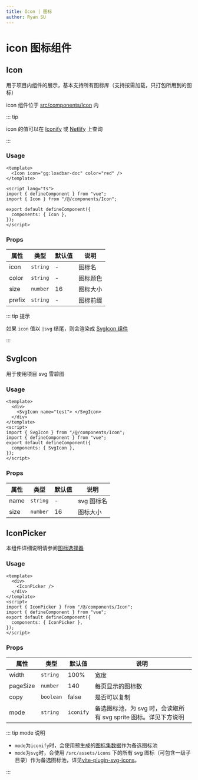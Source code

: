 ```yaml
---
title: Icon | 图标
author: Ryan SU
---
```


# icon 图标组件

## Icon

用于项目内组件的展示，基本支持所有图标库（支持按需加载，只打包所用到的图标）

icon 组件位于 [src/components/Icon](https://github.com/vbenjs/vue-vben-admin/tree/main/src/components/Icon) 内

::: tip

icon 的值可以在 [Iconify](https://iconify.design) 或 [Netlify](https://icones.netlify.app/collection/ant-design) 上查询

:::

### Usage

```vue
<template>
  <Icon icon="gg:loadbar-doc" color="red" />
</template>

<script lang="ts">
import { defineComponent } from "vue";
import { Icon } from "/@/components/Icon";

export default defineComponent({
  components: { Icon },
});
</script>
```

### Props

| 属性   | 类型     | 默认值 | 说明     |
| ------ | -------- | ------ | -------- |
| icon   | `string` | -      | 图标名   |
| color  | `string` | -      | 图标颜色 |
| size   | `number` | 16     | 图标大小 |
| prefix | `string` | -      | 图标前缀 |

::: tip 提示

如果 `icon` 值以 `|svg` 结尾，则会渲染成 [SvgIcon 组件](#SvgIcon)

:::

## SvgIcon

用于使用项目 svg 雪碧图

### Usage

```vue
<template>
  <div>
    <SvgIcon name="test"> </SvgIcon>
  </div>
</template>
<script>
import { SvgIcon } from "/@/components/Icon";
import { defineComponent } from "vue";
export default defineComponent({
  components: { SvgIcon },
});
</script>
```

### Props

| 属性 | 类型     | 默认值 | 说明       |
| ---- | -------- | ------ | ---------- |
| name | `string` | -      | svg 图标名 |
| size | `number` | 16     | 图标大小   |

## IconPicker

本组件详细说明请参阅[图标选择器](../dep/icon.html#图标选择器)

### Usage

```vue
<template>
  <div>
    <IconPicker />
  </div>
</template>
<script>
import { IconPicker } from "/@/components/Icon";
import { defineComponent } from "vue";
export default defineComponent({
  components: { IconPicker },
});
</script>
```

### Props

| 属性     | 类型      | 默认值    | 说明                                                            |
| -------- | --------- | --------- | --------------------------------------------------------------- |
| width    | `string`  | 100%      | 宽度                                                            |
| pageSize | `number`  | 140       | 每页显示的图标数                                                |
| copy     | `boolean` | false     | 是否可以复制                                                    |
| mode     | `string`  | `iconify` | 备选图标池，为 svg 时，会读取所有 svg sprite 图标。详见下方说明 |

::: tip mode 说明

- `mode`为`iconify`时，会使用预生成的[图标集数据](../dep/icon.html#图标集预生成)作为备选图标池
- `mode`为`svg`时，会使用 `/src/assets/icons` 下的所有 svg 图标（可包含一级子目录）作为备选图标池，详见[vite-plugin-svg-icons](https://github.com/vbenjs/vite-plugin-svg-icons/blob/main/README.zh_CN.md#vite-plugin-svg-icons)。

:::
